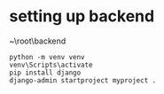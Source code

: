 # setting up backend

~\root\backend

```
python -m venv venv
venv\Scripts\activate
pip install django
django-admin startproject myproject .
```